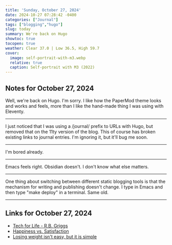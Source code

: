 ```yaml
---
title: 'Sunday, October 27, 2024'
date: 2024-10-27 07:28:42 -0400
categories: ["Journal"]
tags: ["blogging","hugo"]
slug: today
summary: We're back on Hugo
showtoc: true
tocopen: true
weather: Clear 37.0 | Low 36.5, High 59.7
cover: 
  image: self-portrait-with-m3.webp
  relative: true
  caption: Self-portrait with M3 (2022)
---
```


## Notes for October 27, 2024

Well, we're back on Hugo. I'm sorry. I like how the PaperMod theme looks and works and feels, more than I like the hand-made thing I was using with Eleventy.

----

I just noticed that I was using a /journal/ prefix to URLs with Hugo, but removed that on the 11ty version of the blog. This of course has broken existing links to journal entries. I'm ignoring it, but it'll bug me soon.

----

I'm bored already.

----

Emacs feels right. Obsidian doesn't. I don't know what else matters.

----

One thing about switching between different static blogging tools is that the mechanism for writing and publishing doesn't change. I type in Emacs and then type "make deploy" in a terminal. Same old.

----




## Links for October 27, 2024

- [Tech for Life - R.B. Griggs](https://www.techforlife.com/p/manifesto?utm_source=substack&utm_medium=email)
- [Happiness vs. Satisfaction](https://inprog.substack.com/p/happiness-vs-satisfaction?utm_source=substack&utm_medium=email)
- [Losing weight isn't easy, but it is simple](https://luketharrington.substack.com/p/losing-weight-isnt-easy-but-it-is?utm_source=substack&utm_medium=email)

